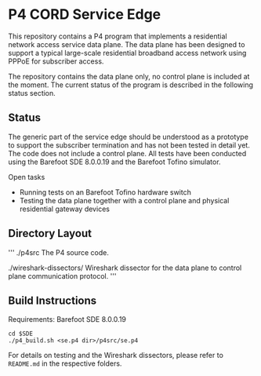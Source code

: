 
P4 CORD Service Edge
====================

This repository contains a P4 program that implements
a residential network access service data plane. The data plane has been
designed to support a typical large-scale residential broadband access 
network using PPPoE for subscriber access.

The repository contains the data plane only, no control plane is included at 
the moment. The current status of the program is described in the following 
status section.

Status
------

The generic part of the service edge should be understood as
a prototype to support the subscriber termination and has not been tested
in detail yet. The code does not include a control plane.
All tests have been conducted using the Barefoot SDE 8.0.0.19 and the Barefoot
Tofino simulator.

Open tasks

- Running tests on an Barefoot Tofino hardware switch
- Testing the data plane together with a control plane and physical residential
  gateway devices

Directory Layout
----------------

'''
./p4src
The P4 source code.

./wireshark-dissectors/
Wireshark dissector for the data plane to control plane communication protocol.
'''

Build Instructions
------------------

Requirements: Barefoot SDE 8.0.0.19

```
cd $SDE
./p4_build.sh <se.p4 dir>/p4src/se.p4
```

For details on testing and the Wireshark dissectors, please refer to
`README.md` in the respective folders.

